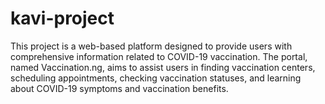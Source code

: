 # kavi-project
This project is a web-based platform designed to provide users with comprehensive information related to COVID-19 vaccination. The portal, named Vaccination.ng, aims to assist users in finding vaccination centers, scheduling appointments, checking vaccination statuses, and learning about COVID-19 symptoms and vaccination benefits.
